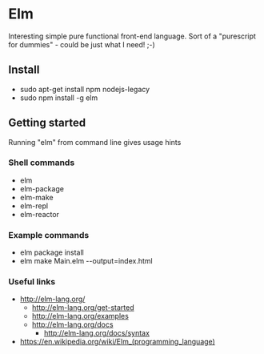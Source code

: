 # Elm

Interesting simple pure functional front-end language. Sort of a "purescript for dummies" - could be just what I need! ;-)

## Install

* sudo apt-get install npm nodejs-legacy
* sudo npm install -g elm

## Getting started

Running "elm" from command line gives usage hints

### Shell commands

* elm
* elm-package
* elm-make
* elm-repl
* elm-reactor

### Example commands

* elm package install
* elm make Main.elm --output=index.html

### Useful links

* http://elm-lang.org/
    * http://elm-lang.org/get-started
    * http://elm-lang.org/examples
    * http://elm-lang.org/docs
        * http://elm-lang.org/docs/syntax
* https://en.wikipedia.org/wiki/Elm_(programming_language)



